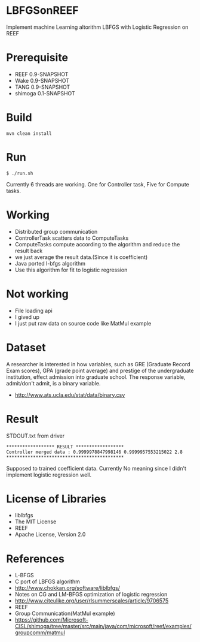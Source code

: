 LBFGSonREEF
===========

Implement machine Learning altorithm LBFGS with Logistic Regression on REEF

Prerequisite
===========
* REEF 0.9-SNAPSHOT
* Wake 0.9-SNAPSHOT
* TANG 0.9-SNAPSHOT
* shimoga 0.1-SNAPSHOT

Build
===========
```
mvn clean install 
```

Run
===========
```
$ ./run.sh
```
Currently 6 threads are working.
One for Controller task, Five for Compute tasks.

Working
===========
* Distributed group communication
 * ControllerTask scatters data to ComputeTasks
 * ComputeTasks compute according to the algorithm and reduce the result back
 * we just average the result data.(Since it is coefficient)
* Java ported l-bfgs algorithm
 * Use this algorithm for fit to logistic regression

Not working
===========
* File loading api
 * I gived up
 * I just put raw data on source code like MatMul example


Dataset
===========
A researcher is interested in how variables, such as GRE (Graduate Record Exam scores), GPA (grade point average) and prestige of the undergraduate institution, effect admission into graduate school. The response variable, admit/don't admit, is a binary variable.
* http://www.ats.ucla.edu/stat/data/binary.csv

Result
==========
STDOUT.txt from driver
```
****************** RESULT ******************
Controller merged data : 0.9999978847998146 0.9999957553215022 2.8
********************************************
```
Supposed to trained coefficient data. Currently No meaning since I didn't implement logistic regression well.

License of Libraries
==========
* liblbfgs
 * The MIT License
* REEF
 * Apache License, Version 2.0

References
==========
* L-BFGS
 * C port of LBFGS algorithm
  * http://www.chokkan.org/software/liblbfgs/
 * Notes on CG and LM-BFGS optimization of logistic regression
  * http://www.citeulike.org/user/rlsummerscales/article/9706575
* REEF
 * Group Communication(MatMul example)
  * https://github.com/Microsoft-CISL/shimoga/tree/master/src/main/java/com/microsoft/reef/examples/groupcomm/matmul
 
